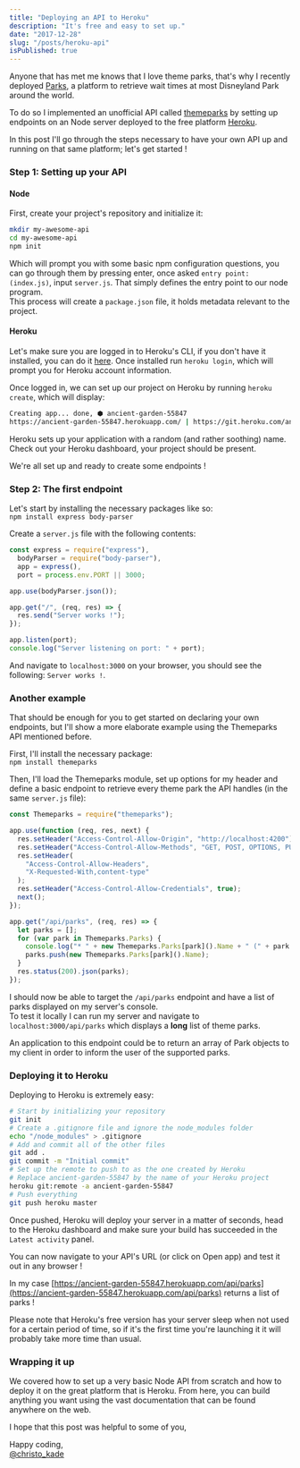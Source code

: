 ```yaml
---
title: "Deploying an API to Heroku"
description: "It's free and easy to set up."
date: "2017-12-28"
slug: "/posts/heroku-api"
isPublished: true
---
```


Anyone that has met me knows that I love theme parks, that's why I recently deployed [Parks](https://christopherkade.com/parks/), a platform to retrieve wait times at most Disneyland Park around the world.

To do so I implemented an unofficial API called [themeparks](https://github.com/cubehouse/themeparks) by setting up endpoints on an Node server deployed to the free platform [Heroku](https://www.heroku.com/).

In this post I'll go through the steps necessary to have your own API up and running on that same platform; let's get started !

### Step 1: Setting up your API

#### Node

First, create your project's repository and initialize it:

```bash
mkdir my-awesome-api
cd my-awesome-api
npm init
```

Which will prompt you with some basic npm configuration questions, you can go through them by pressing enter, once asked `entry point: (index.js)`, input `server.js`. That simply defines the entry point to our node program.  
This process will create a `package.json` file, it holds metadata relevant to the project.

#### Heroku

Let's make sure you are logged in to Heroku's CLI, if you don't have it installed, you can do it [here](https://devcenter.heroku.com/articles/heroku-cli). Once installed run `heroku login`, which will prompt you for Heroku account information.

Once logged in, we can set up our project on Heroku by running `heroku create`, which will display:

```bash
Creating app... done, ⬢ ancient-garden-55847
https://ancient-garden-55847.herokuapp.com/ | https://git.heroku.com/ancient-garden-55847.git
```

Heroku sets up your application with a random (and rather soothing) name. Check out your Heroku dashboard, your project should be present.

We're all set up and ready to create some endpoints !

### Step 2: The first endpoint

Let's start by installing the necessary packages like so:  
`npm install express body-parser`

Create a `server.js` file with the following contents:

```javascript
const express = require("express"),
  bodyParser = require("body-parser"),
  app = express(),
  port = process.env.PORT || 3000;

app.use(bodyParser.json());

app.get("/", (req, res) => {
  res.send("Server works !");
});

app.listen(port);
console.log("Server listening on port: " + port);
```

And navigate to `localhost:3000` on your browser, you should see the following: `Server works !`.

### Another example

That should be enough for you to get started on declaring your own endpoints, but I'll show a more elaborate example using the Themeparks API mentioned before.

First, I'll install the necessary package:  
`npm install themeparks`

Then, I'll load the Themeparks module, set up options for my header and define a basic endpoint to retrieve every theme park the API handles (in the same `server.js` file):

```javascript
const Themeparks = require("themeparks");

app.use(function (req, res, next) {
  res.setHeader("Access-Control-Allow-Origin", "http://localhost:4200");
  res.setHeader("Access-Control-Allow-Methods", "GET, POST, OPTIONS, PUT");
  res.setHeader(
    "Access-Control-Allow-Headers",
    "X-Requested-With,content-type"
  );
  res.setHeader("Access-Control-Allow-Credentials", true);
  next();
});

app.get("/api/parks", (req, res) => {
  let parks = [];
  for (var park in Themeparks.Parks) {
    console.log("* " + new Themeparks.Parks[park]().Name + " (" + park + ")");
    parks.push(new Themeparks.Parks[park]().Name);
  }
  res.status(200).json(parks);
});
```

I should now be able to target the `/api/parks` endpoint and have a list of parks displayed on my server's console.  
To test it locally I can run my server and navigate to `localhost:3000/api/parks` which displays a **long** list of theme parks.

An application to this endpoint could be to return an array of Park objects to my client in order to inform the user of the supported parks.

### Deploying it to Heroku

Deploying to Heroku is extremely easy:

```bash
# Start by initializing your repository
git init
# Create a .gitignore file and ignore the node_modules folder
echo "/node_modules" > .gitignore
# Add and commit all of the other files
git add .
git commit -m "Initial commit"
# Set up the remote to push to as the one created by Heroku
# Replace ancient-garden-55847 by the name of your Heroku project
heroku git:remote -a ancient-garden-55847
# Push everything
git push heroku master
```

Once pushed, Heroku will deploy your server in a matter of seconds, head to the Heroku dashboard and make sure your build has succeeded in the `Latest activity` panel.

You can now navigate to your API's URL (or click on Open app) and test it out in any browser !

In my case [https://ancient-garden-55847.herokuapp.com/api/parks](https://ancient-garden-55847.herokuapp.com/api/parks) returns a list of parks !

Please note that Heroku's free version has your server sleep when not used for a certain period of time, so if it's the first time you're launching it it will probably take more time than usual.

### Wrapping it up

We covered how to set up a very basic Node API from scratch and how to deploy it on the great platform that is Heroku. From here, you can build anything you want using the vast documentation that can be found anywhere on the web.

I hope that this post was helpful to some of you,

Happy coding,  
[@christo_kade](https://twitter.com/christo_kade)
